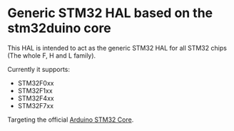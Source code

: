 # Generic STM32 HAL based on the stm32duino core

This HAL is intended to act as the generic STM32 HAL for all STM32 chips (The whole F, H and L family).

Currently it supports:
 * STM32F0xx
 * STM32F1xx
 * STM32F4xx
 * STM32F7xx

Targeting the official [Arduino STM32 Core](https://github.com/import-tiago/Arduino_Core_STM32).
